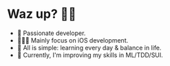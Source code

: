 # Waz up? 👋🏽
- 🍾 Passionate developer. 
- 👨🏽‍💻 Mainly focus on iOS development. 
- 💭 All is simple: learning every day & balance in life.
- 🐉 Currently, I'm improving my skills in ML/TDD/SUI. 
